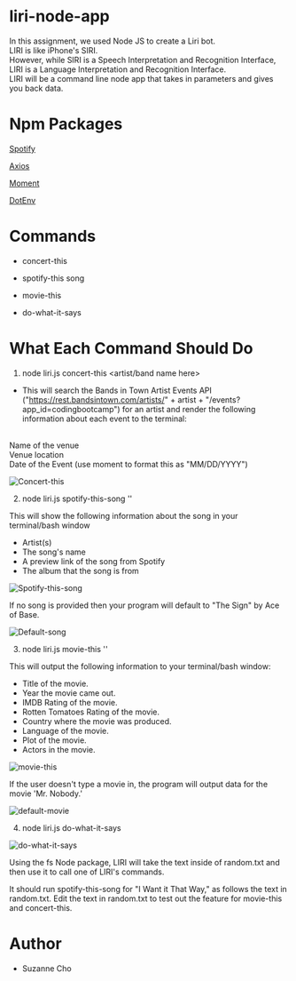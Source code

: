 # liri-node-app

In this assignment, we used Node JS to create a Liri bot. 
<br> LIRI is like iPhone's SIRI. 
<br>However, while SIRI is a Speech Interpretation and Recognition Interface, 
<br>LIRI is a Language Interpretation and Recognition Interface. 
<br>LIRI will be a command line node app that takes in parameters and gives you back data.

# Npm Packages
[Spotify](https://www.npmjs.com/package/node-spotify-api)

[Axios](https://www.npmjs.com/package/axios)

[Moment](https://www.npmjs.com/package/moment)

[DotEnv](https://www.npmjs.com/package/DotEnv)

# Commands
* concert-this

* spotify-this song

* movie-this

* do-what-it-says

# What Each Command Should Do

1. node liri.js concert-this <artist/band name here>

* This will search the Bands in Town Artist Events API ("https://rest.bandsintown.com/artists/" + artist + "/events?app_id=codingbootcamp") for an artist and render the following information about each event to the terminal:

<br>Name of the venue
<br>Venue location
<br>Date of the Event (use moment to format this as "MM/DD/YYYY")

![Concert-this](/images/concert-this.jpeg)

2. node liri.js spotify-this-song '<song name here>'

This will show the following information about the song in your terminal/bash window

* Artist(s)
* The song's name
* A preview link of the song from Spotify
* The album that the song is from

![Spotify-this-song](/images/spotify-this-song.jpeg)

If no song is provided then your program will default to "The Sign" by Ace of Base.

![Default-song](/images/default-spotify-this-song.jpeg)

3. node liri.js movie-this '<movie name here>'

This will output the following information to your terminal/bash window:

   * Title of the movie.
   * Year the movie came out.
   * IMDB Rating of the movie.
   * Rotten Tomatoes Rating of the movie.
   * Country where the movie was produced.
   * Language of the movie.
   * Plot of the movie.
   * Actors in the movie.

![movie-this](/images/movie-this.jpeg)

If the user doesn't type a movie in, the program will output data for the movie 'Mr. Nobody.'

![default-movie](/images/default-movie.this.jpeg)

4. node liri.js do-what-it-says

![do-what-it-says](/images/do-what-it-says.jpeg)

Using the fs Node package, LIRI will take the text inside of random.txt and then use it to call one of LIRI's commands.

It should run spotify-this-song for "I Want it That Way," as follows the text in random.txt.
Edit the text in random.txt to test out the feature for movie-this and concert-this.


# Author
* Suzanne Cho
